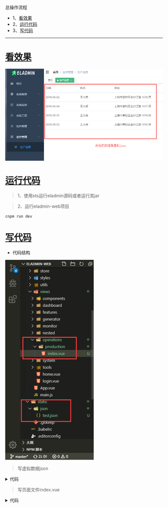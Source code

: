 总操作流程
- 1、[看效果](#eladmin-01)
- 2、[运行代码](#eladmin-02)
- 3、[写代码](#eladmin-03)

***

# <a name="eladmin-01" href="#" >看效果</a>

![](image/8-1.png)

# <a name="eladmin-02" href="#" >运行代码</a>

> 1、使用sts运行eladmin源码或者运行其jar

> 2、运行eladmin-web项目

```
cnpm run dev
```

# <a name="eladmin-03" href="#" >写代码</a>

- 代码结构

![](image/8-2.png)

> 写虚拟数据json

<details>
<summary>代码</summary>

```json
[{
    "date": "2016-05-02",
    "name": "王小虎",
    "address": "上海市普陀区金沙江路 1518 弄"
  }, {
    "date": "2016-05-04",
    "name": "王小虎",
    "address": "上海市普陀区金沙江路 1517 弄"
  }, {
    "date": "2016-05-01",
    "name": "王小虎",
    "address": "上海市普陀区金沙江路 1519 弄"
  }, {
    "date": "2016-05-03",
    "name": "王小虎",
    "address": "上海市普陀区金沙江路 1516 弄"
  }]
```

</details>

> 写页面文件index.vue

<details>
<summary>代码</summary>

```html
<template>
  <el-table
    :data="tableData"
    style="width: 100%">
    <el-table-column
      prop="date"
      label="日期"
      width="180"/>
    <el-table-column
      prop="name"
      label="姓名"
      width="180"/>
    <el-table-column
      prop="address"
      label="地址"/>
  </el-table>
</template>

<script>
import axios from 'axios'
export default {
  data() {
    return {
      tableData: []
    }
  },
  mounted: function() {
    this.getJson()
  },
  methods: {
    getJson() {
      axios.get('/static/json/test.json')
        .then((response) => {
          this.tableData = response.data
        }).catch((response) => {
          console.log(response) // 浏览器按F12 进入调试模式，选择Console选项卡，可以看到后台输入
        })
    }
  }

}
</script>

<style scoped>
</style>

```

</details>